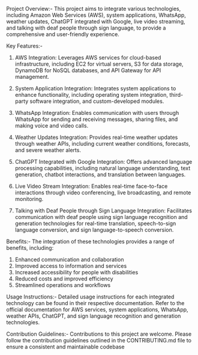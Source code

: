 Project Overview:-
This project aims to integrate various technologies, including Amazon Web Services (AWS), system applications, WhatsApp, weather updates, ChatGPT integrated with Google, live video streaming, and talking with deaf people through sign language, to provide a comprehensive and user-friendly experience.

Key Features:-
1. AWS Integration: Leverages AWS services for cloud-based infrastructure, including EC2 for virtual servers, S3 for data storage, DynamoDB for NoSQL databases, and API Gateway for API management.

2. System Application Integration: Integrates system applications to enhance functionality, including operating system integration, third-party software integration, and custom-developed modules.

3. WhatsApp Integration: Enables communication with users through WhatsApp for sending and receiving messages, sharing files, and making voice and video calls.

4. Weather Updates Integration: Provides real-time weather updates through weather APIs, including current weather conditions, forecasts, and severe weather alerts.

5. ChatGPT Integrated with Google Integration: Offers advanced language processing capabilities, including natural language understanding, text generation, chatbot interactions, and translation between languages.

6. Live Video Stream Integration: Enables real-time face-to-face interactions through video conferencing, live broadcasting, and remote monitoring.

7. Talking with Deaf People through Sign Language Integration: Facilitates communication with deaf people using sign language recognition and generation technologies for real-time translation, speech-to-sign language conversion, and sign language-to-speech conversion.

Benefits:-
The integration of these technologies provides a range of benefits, including:
1. Enhanced communication and collaboration
2. Improved access to information and services
3. Increased accessibility for people with disabilities
4. Reduced costs and improved efficiency
5. Streamlined operations and workflows

Usage Instructions:-
Detailed usage instructions for each integrated technology can be found in their respective documentation. Refer to the official documentation for AWS services, system applications, WhatsApp, weather APIs, ChatGPT, and sign language recognition and generation technologies.

Contribution Guidelines:-
Contributions to this project are welcome. Please follow the contribution guidelines outlined in the CONTRIBUTING.md file to ensure a consistent and maintainable codebase

